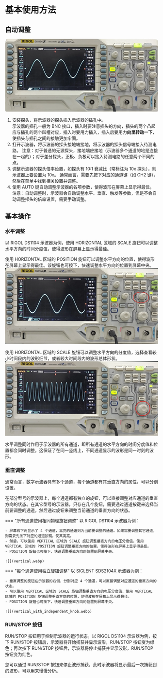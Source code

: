 # 基本使用方法
## 自动调整
![RIGOL DS1104 示波器实物](demo.webp)  

1. 安装探头，将示波器的探头插入示波器的插孔中。  
   示波器的插孔一般为 BNC 接口，插入时要注意插头的方向，插头的两个凸起应与插孔的两个凹槽对应，插入时要用力插入，插入后要用力**向里转动一下**，使插头与插孔之间的接触更加牢固。
2. 打开示波器，将示波器的探头接地端接地，将示波器的探头信号端接入待测电路。
   注意：对于普通的无源探头，接地端应接地（示波器多个通道的地是连接在一起的）；对于差分探头，正极、负极可以接入待测电路的任意两个不同的点。
3. 调整示波器的探头倍率设置，如探头有 10:1 衰减比（常标注为 10x 探头），则示波器上要设置为 10x。
   通常而言，需要先按下对应的通道键（如 CH2 键），然后在菜单中找到相关设置并调整。
4. 使用 AUTO 键自动调整示波器的各项参数，使得波形在屏幕上显示得最佳。  
   注意：自动调整时，示波器会自动调整水平、垂直、触发等参数，但是不会自动调整探头的倍率设置，需要手动调整。

## 基本操作
### 水平调整
以 RIGOL DS1104 示波器为例，使用 HORIZONTAL 区域的 SCALE 旋钮可以调整水平方向的时间分度值，使得波形在屏幕上显示得最佳。  

使用 HORIZONTAL 区域的 POSITION 旋钮可以调整水平方向的位置，使得波形在屏幕上显示得最佳。该旋钮也可按下，快速调整水平方向的位置到屏幕中央。  
![](horizontal_position.webp)


使用 HORIZONTAL 区域的 SCALE 旋钮可以调整水平方向的分度值，选择查看较小时间段内的波形细节，或者较大时间段内的波形总体形状。
![](horizontal_scale.webp)

水平调整同时作用于示波器的所有通道，即所有通道的水平方向的时间分度值和位置都会同时调整。这保证了在同一竖线上，不同通道显示的波形是同一时刻的波形。  


### 垂直调整
通常而言，数字示波器具有多个通道，每个通道都有其垂直方向的属性，可以分别设置。

在部分型号的示波器上，每个通道都有独立的旋钮，可以直接调整对应通道的垂直方向的状态。在其它型号的示波器，只存在几个旋钮，需要通过通道按键来选择当前要调整的通道，然后通过旋钮来调整当前通道的垂直方向的状态。

=== "所有通道使用相同物理旋钮调整"
    以 RIGOL DS1104 示波器为例：

    - 屏幕右下角显示了 4 个通道，高亮的通道则为当前要调整的通道。如果需要调整其它通道，则需要先按下对应的通道按键，使其高亮。
    - 然后，可以使用 VERTICAL 区域的 SCALE 旋钮调整垂直方向的电压分度值，使用 VERTICAL 区域的 POSITION 旋钮调整垂直方向的位置，使得波形在屏幕上显示得最佳。
    - POSITION 旋钮也可按下，快速调整垂直方向的位置到屏幕中央。

    ![](vertical.webp)

=== "每个通道使用独立旋钮调整"
    以 SIGLENT SDS2104X 示波器为例：

    - 垂直调整的旋钮在示波器的右侧，分别对应 4 个通道，可以直接调整对应通道的垂直方向的状态。
    - 可以使用 VERTICAL 区域的 SCALE 旋钮调整垂直方向的电压分度值，使用 VERTICAL 区域的 POSITION 旋钮调整垂直方向的位置，使得波形在屏幕上显示得最佳。
    - POSITION 旋钮也可按下，快速调整垂直方向的位置到屏幕中央。

    ![](vertical_with_independent_knob.webp)

### RUN/STOP 按钮
RUN/STOP 按钮用于控制示波器的运行状态。以 RIGOL DS1104 示波器为例，按下 RUN/STOP 按钮后，示波器将开始捕获并显示波形，RUN/STOP 按钮变为绿色；再次按下 RUN/STOP 按钮后，示波器将停止捕获并显示波形，RUN/STOP 按钮变为红色。

您可以通过 RUN/STOP 按钮来停止波形捕获，此时示波器将显示最后一次捕获到的波形，可以用来慢慢分析。